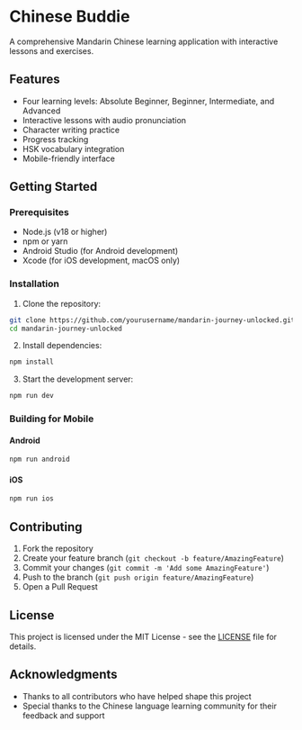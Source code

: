 # Chinese Buddie

A comprehensive Mandarin Chinese learning application with interactive lessons and exercises.

## Features

- Four learning levels: Absolute Beginner, Beginner, Intermediate, and Advanced
- Interactive lessons with audio pronunciation
- Character writing practice
- Progress tracking
- HSK vocabulary integration
- Mobile-friendly interface

## Getting Started

### Prerequisites

- Node.js (v18 or higher)
- npm or yarn
- Android Studio (for Android development)
- Xcode (for iOS development, macOS only)

### Installation

1. Clone the repository:
```bash
git clone https://github.com/yourusername/mandarin-journey-unlocked.git
cd mandarin-journey-unlocked
```

2. Install dependencies:
```bash
npm install
```

3. Start the development server:
```bash
npm run dev
```

### Building for Mobile

#### Android
```bash
npm run android
```

#### iOS
```bash
npm run ios
```

## Contributing

1. Fork the repository
2. Create your feature branch (`git checkout -b feature/AmazingFeature`)
3. Commit your changes (`git commit -m 'Add some AmazingFeature'`)
4. Push to the branch (`git push origin feature/AmazingFeature`)
5. Open a Pull Request

## License

This project is licensed under the MIT License - see the [LICENSE](LICENSE) file for details.

## Acknowledgments

- Thanks to all contributors who have helped shape this project
- Special thanks to the Chinese language learning community for their feedback and support
